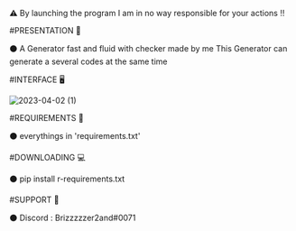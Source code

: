 ⚠️ By launching the program I am in no way responsible for your actions !!
 
 
 #PRESENTATION 📖
 
 ⚫ A Generator fast and fluid with checker made by me
 This Generator can generate a several codes at the same time

 
 #INTERFACE 🖥️
 
 
 ![2023-04-02 (1)](https://user-images.githubusercontent.com/126974455/229366923-2c9e3c4d-8ea9-41aa-895d-86fa2850425e.png)


#REQUIREMENTS 📄

⚫ everythings in 'requirements.txt'

#DOWNLOADING 💻

⚫ pip install r-requirements.txt

#SUPPORT 🧰

⚫ Discord : Brizzzzzer2and#0071
